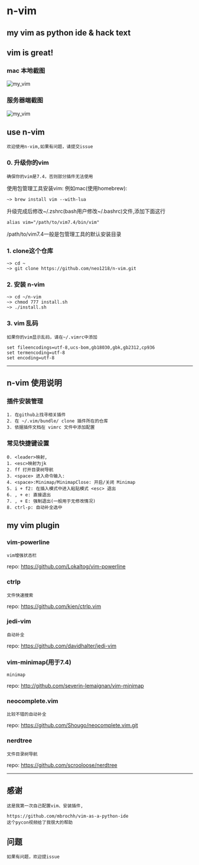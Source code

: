 # n-vim
## my vim as python ide & hack text

## vim is great!
### mac 本地截图
![my_vim](http://7xj431.com1.z0.glb.clouddn.com/屏幕快照%202015-09-18%20上午11.03.55.png) <br/>

### 服务器端截图
![my_vim](http://7xj431.com1.z0.glb.clouddn.com/屏幕快照%202015-09-24%20上午12.45.15.png) <br/>

## use n-vim

    欢迎使用n-vim,如果有问题，请提交issue

### 0. 升级你的vim

    确保你的vim是7.4，否则部分插件无法使用

使用包管理工具安装vim: 例如mac(使用homebrew):

    ~> brew install vim --with-lua

升级完成后修改~/.zshrc(bash用户修改~/.bashrc)文件,添加下面这行

    alias vim="/path/to/vim7.4/bin/vim"

/path/to/vim7.4一般是包管理工具的默认安装目录

### 1. clone这个仓库

    ~> cd ~
    ~> git clone https://github.com/neo1218/n-vim.git

### 2. 安装 n-vim

    ~> cd ~/n-vim
    ~> chmod 777 install.sh
    ~> ./install.sh

### 3. vim 乱码

    如果你的vim显示乱码，请在~/.vimrc中添加

    set fileencodings=utf-8,ucs-bom,gb18030,gbk,gb2312,cp936
    set termencoding=utf-8
    set encoding=utf-8

<hr/>

## n-vim 使用说明
### 插件安装管理

    1. 在github上找寻相关插件
    2. 在 ~/.vim/bundle/ clone 插件所在的仓库
    3. 依据插件文档在 vimrc 文件中添加配置

### 常见快捷键设置

    0. <leader>映射,
    1. <esc>映射为jk
    2. ff 打开目录树导航
    3. <space> 进入命令输入:
    4. <space>:Minimap/MinimapClose: 开启/关闭 Minimap
    5. i + f2: 在插入模式中进入粘贴模式 <esc> 退出
    6. , + e: 直接退出
    7. , + E: 强制退出(一般用于无修改情况)
    8. ctrl-p: 自动补全选中


## my vim plugin

### vim-powerline

    vim增强状态栏

repo: https://github.com/Lokaltog/vim-powerline <br/>

### ctrlp

    文件快速搜索

repo: https://github.com/kien/ctrlp.vim <br/>


### jedi-vim

    自动补全

repo: https://github.com/davidhalter/jedi-vim <br/>


### vim-minimap(用于7.4)

    minimap

repo: http://github.com/severin-lemaignan/vim-minimap <br/>


### neocomplete.vim

    比较不错的自动补全

repo:  https://github.com/Shougo/neocomplete.vim.git <br/>

### nerdtree

    文件目录树导航

repo: https://github.com/scrooloose/nerdtree <br/>

<hr/>

## 感谢

    这是我第一次自己配置vim、安装插件,

    https://github.com/mbrochh/vim-as-a-python-ide
    这个pycon视频给了我很大的帮助

## 问题

    如果有问题，欢迎提issue
